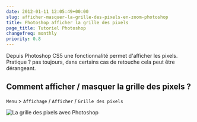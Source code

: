 ```yaml
---
date: 2012-01-11 12:05:49+00:00
slug: afficher-masquer-la-grille-des-pixels-en-zoom-photoshop
title: Photoshop afficher la grille des pixels
page_title: Tutoriel Photoshop
changefreq: monthly
priority: 0.8
---
```


Depuis Photoshop CS5 une fonctionnalité permet d'afficher les pixels.
Pratique ? pas toujours, dans certains cas de retouche cela peut être dérangeant.

## Comment afficher / masquer la grille des pixels ?

`Menu` > `Affichage` / `Afficher` / `Grille des pixels`

![La grille des pixels avec Photoshop](blog/legacy/2012/01/grillePixelPhotoshop.png?raw=true)
